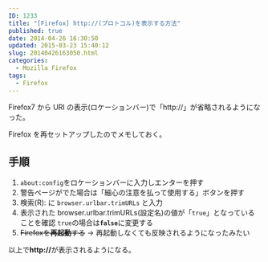 ```yaml
---
ID: 1233
title: "[Firefox] http://(プロトコル)を表示する方法"
published: true
date: 2014-04-26 16:30:50
updated: 2015-03-23 15:40:12
slug: 20140426163050.html
categories:
  - Mozilla Firefox
tags:
  - Firefox
---
```


Firefox7 から URI の表示(ロケーションバー)で「http://」が省略されるようになった。

Firefox を再セットアップしたのでメモしておく。

<!--more-->
<h2>手順</h2>
<ol>
 <li><code>about:config</code>をロケーションバーに入力しエンターを押す</li>
 <li>警告ページがでた場合は「細心の注意を払って使用する」ボタンを押す</li>
 <li>検索(R): に <code>browser.urlbar.trimURLs</code> と入力</li>
 <li>表示された browser.urlbar.trimURLs(設定名)の値が「<code>true</code>」となっていることを確認
<code>true</code>の場合は<code><b>false</b></code>に変更する</li>
 <li><s>Firefoxを<b>再起動</b>する</s> → 再起動しなくても反映されるようになったみたい</li>
</ol>

以上で<b>http://</b>が表示されるようになる。
